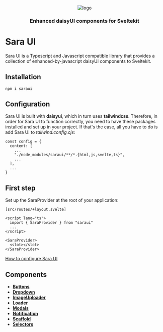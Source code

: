 <div align="center">

![logo](https://cdn.icon-icons.com/icons2/1465/PNG/128/199princess2_100395.png)

### Enhanced daisyUI components for Sveltekit

</div>


# Sara UI

Sara UI is a Typescript and Javascript compatible library that provides a collection of enhanced-by-javascript daisyUI components to Sveltekit.
## Installation

```
npm i saraui
```

## Configuration

Sara UI is built with **daisyui**, which in turn uses **tailwindcss**. Therefore, in order for Sara UI to function correctly, you need to have these packages installed and set up in your project. If that's the case, all you have to do is add Sara UI to _tailwind.config.cjs_:

```
const config = {
  content: [
    ...
    "./node_modules/saraui/**/*.{html,js,svelte,ts}",
    ...
  ],
  ...
}
```

## First step

Set up the SaraProvider at the root of your application:

```
[src/routes/+layout.svelte]

<script lang="ts">
  import { SaraProvider } from "saraui"
  ...
</script>

<SaraProvider>
  <slot></slot>
</SaraProvider>
```

[How to configure Sara UI](https://saraui.com/provider)

## Components

- [**Buttons**](https://saraui.com/components/buttons)
- [**Dropdown**](https://saraui.com/components/dropdown)
- [**ImageUploader**](https://saraui.com/components/imageuploader)
- [**Loader**](https://saraui.com/components/loader)
- [**Modals**](https://saraui.com/components/modals)
- [**Notification**](https://saraui.com/components/notification)
- [**Scaffold**](https://saraui.com/components/scaffold)
- [**Selectors**](https://saraui.com/components/selectors)
